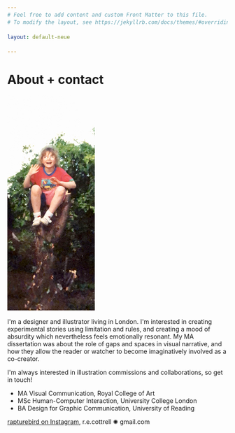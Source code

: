 ```yaml
---
# Feel free to add content and custom Front Matter to this file.
# To modify the layout, see https://jekyllrb.com/docs/themes/#overriding-theme-defaults

layout: default-neue

---
```


# About + contact

![](images/me_small.jpg)  


I'm a designer and illustrator living in London. I'm interested in creating experimental stories using limitation and rules, and creating a mood of absurdity which nevertheless feels emotionally resonant. My MA dissertation was about the role of gaps and spaces in visual narrative, and how they allow the reader or watcher to become imaginatively involved as a co-creator.

I'm always interested in illustration commissions and collaborations, so get in touch!


* MA Visual Communication, Royal College of Art
* MSc Human-Computer Interaction, University College London
* BA Design for Graphic Communication, University of Reading


[rapturebird on Instagram](http://instagram.com/rapturebird), r.e.cottrell ✺ gmail.com  
